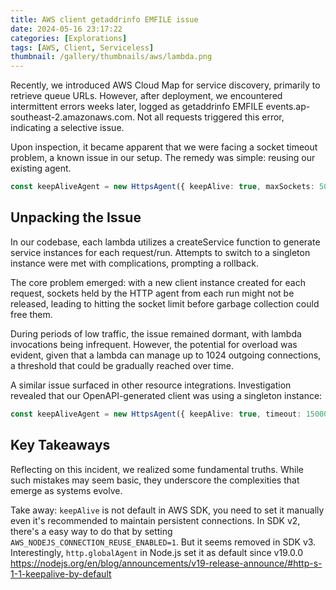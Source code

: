 ```yaml
---
title: AWS client getaddrinfo EMFILE issue
date: 2024-05-16 23:17:22
categories: [Explorations]
tags: [AWS, Client, Serviceless]
thumbnail: /gallery/thumbnails/aws/lambda.png
---
```

Recently, we introduced AWS Cloud Map for service discovery, primarily to retrieve queue URLs. However, after deployment, we encountered intermittent errors weeks later, logged as getaddrinfo EMFILE events.ap-southeast-2.amazonaws.com. Not all requests triggered this error, indicating a selective issue.

Upon inspection, it became apparent that we were facing a socket timeout problem, a known issue in our setup. The remedy was simple: reusing our existing agent.

<!-- more -->

```ts
const keepAliveAgent = new HttpsAgent({ keepAlive: true, maxSockets: 500 });
```

## Unpacking the Issue

In our codebase, each lambda utilizes a createService function to generate service instances for each request/run. Attempts to switch to a singleton instance were met with complications, prompting a rollback.

The core problem emerged: with a new client instance created for each request, sockets held by the HTTP agent from each run might not be released, leading to hitting the socket limit before garbage collection could free them.

During periods of low traffic, the issue remained dormant, with lambda invocations being infrequent. However, the potential for overload was evident, given that a lambda can manage up to 1024 outgoing connections, a threshold that could be gradually reached over time.

A similar issue surfaced in other resource integrations. Investigation revealed that our OpenAPI-generated client was using a singleton instance:

```ts
const keepAliveAgent = new HttpsAgent({ keepAlive: true, timeout: 15000 });
```

## Key Takeaways

Reflecting on this incident, we realized some fundamental truths. While such mistakes may seem basic, they underscore the complexities that emerge as systems evolve.

Take away:
`keepAlive` is not default in AWS SDK, you need to set it manually even it's recommended to maintain persistent connections.
In SDK v2, there's a easy way to do that  by setting ` AWS_NODEJS_CONNECTION_REUSE_ENABLED=1`. But it seems removed in SDK v3.
Interestingly, `http.globalAgent` in Node.js set it as default since v19.0.0 https://nodejs.org/en/blog/announcements/v19-release-announce/#http-s-1-1-keepalive-by-default

